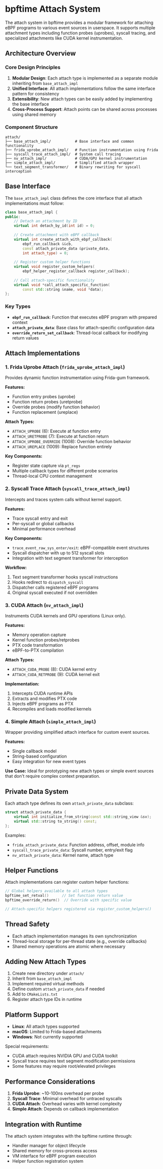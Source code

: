 # bpftime Attach System

The attach system in bpftime provides a modular framework for attaching eBPF programs to various event sources in userspace. It supports multiple attachment types including function probes (uprobes), syscall tracing, and specialized attachments like CUDA kernel instrumentation.

## Architecture Overview

### Core Design Principles

1. **Modular Design**: Each attach type is implemented as a separate module inheriting from `base_attach_impl`
2. **Unified Interface**: All attach implementations follow the same interface pattern for consistency
3. **Extensibility**: New attach types can be easily added by implementing the base interface
4. **Cross-Process Support**: Attach points can be shared across processes using shared memory

### Component Structure

```
attach/
├── base_attach_impl/           # Base interface and common functionality
├── frida_uprobe_attach_impl/   # Function instrumentation using Frida
├── syscall_trace_attach_impl/  # System call tracing
├── nv_attach_impl/             # CUDA/GPU kernel instrumentation
├── simple_attach_impl/         # Simplified attach wrapper
└── text_segment_transformer/   # Binary rewriting for syscall interception
```

## Base Interface

The `base_attach_impl` class defines the core interface that all attach implementations must follow:

```cpp
class base_attach_impl {
public:
    // Detach an attachment by ID
    virtual int detach_by_id(int id) = 0;
    
    // Create attachment with eBPF callback
    virtual int create_attach_with_ebpf_callback(
        ebpf_run_callback &&cb, 
        const attach_private_data &private_data,
        int attach_type) = 0;
    
    // Register custom helper functions
    virtual void register_custom_helpers(
        ebpf_helper_register_callback register_callback);
    
    // Call attach-specific functionality
    virtual void *call_attach_specific_function(
        const std::string &name, void *data);
};
```

### Key Types

- **`ebpf_run_callback`**: Function that executes eBPF program with prepared context
- **`attach_private_data`**: Base class for attach-specific configuration data
- **`override_return_set_callback`**: Thread-local callback for modifying return values

## Attach Implementations

### 1. Frida Uprobe Attach (`frida_uprobe_attach_impl`)

Provides dynamic function instrumentation using Frida-gum framework.

**Features:**
- Function entry probes (uprobe)
- Function return probes (uretprobe)
- Override probes (modify function behavior)
- Function replacement (ureplace)

**Attach Types:**
- `ATTACH_UPROBE` (6): Execute at function entry
- `ATTACH_URETPROBE` (7): Execute at function return
- `ATTACH_UPROBE_OVERRIDE` (1008): Override function behavior
- `ATTACH_UREPLACE` (1009): Replace function entirely

**Key Components:**
- Register state capture via `pt_regs`
- Multiple callback types for different probe scenarios
- Thread-local CPU context management

### 2. Syscall Trace Attach (`syscall_trace_attach_impl`)

Intercepts and traces system calls without kernel support.

**Features:**
- Trace syscall entry and exit
- Per-syscall or global callbacks
- Minimal performance overhead

**Key Components:**
- `trace_event_raw_sys_enter/exit`: eBPF-compatible event structures
- Syscall dispatcher with up to 512 syscall slots
- Integration with text segment transformer for interception

**Workflow:**
1. Text segment transformer hooks syscall instructions
2. Hooks redirect to `dispatch_syscall`
3. Dispatcher calls registered eBPF programs
4. Original syscall executed if not overridden

### 3. CUDA Attach (`nv_attach_impl`)

Instruments CUDA kernels and GPU operations (Linux only).

**Features:**
- Memory operation capture
- Kernel function probes/retprobes
- PTX code transformation
- eBPF-to-PTX compilation

**Attach Types:**
- `ATTACH_CUDA_PROBE` (8): CUDA kernel entry
- `ATTACH_CUDA_RETPROBE` (9): CUDA kernel exit

**Implementation:**
1. Intercepts CUDA runtime APIs
2. Extracts and modifies PTX code
3. Injects eBPF programs as PTX
4. Recompiles and loads modified kernels

### 4. Simple Attach (`simple_attach_impl`)

Wrapper providing simplified attach interface for custom event sources.

**Features:**
- Single callback model
- String-based configuration
- Easy integration for new event types

**Use Case:**
Ideal for prototyping new attach types or simple event sources that don't require complex context preparation.

## Private Data System

Each attach type defines its own `attach_private_data` subclass:

```cpp
struct attach_private_data {
    virtual int initialize_from_string(const std::string_view &sv);
    virtual std::string to_string() const;
};
```

Examples:
- `frida_attach_private_data`: Function address, offset, module info
- `syscall_trace_private_data`: Syscall number, entry/exit flag
- `nv_attach_private_data`: Kernel name, attach type

## Helper Functions

Attach implementations can register custom helper functions:

```cpp
// Global helpers available to all attach types
bpftime_set_retval()      // Set function return value
bpftime_override_return()  // Override with specific value

// Attach-specific helpers registered via register_custom_helpers()
```

## Thread Safety

- Each attach implementation manages its own synchronization
- Thread-local storage for per-thread state (e.g., override callbacks)
- Shared memory operations are atomic where necessary

## Adding New Attach Types

1. Create new directory under `attach/`
2. Inherit from `base_attach_impl`
3. Implement required virtual methods
4. Define custom `attach_private_data` if needed
5. Add to `CMakeLists.txt`
6. Register attach type IDs in runtime

## Platform Support

- **Linux**: All attach types supported
- **macOS**: Limited to Frida-based attachments
- **Windows**: Not currently supported

Special requirements:
- CUDA attach requires NVIDIA GPU and CUDA toolkit
- Syscall trace requires text segment modification permissions
- Some features may require root/elevated privileges

## Performance Considerations

1. **Frida Uprobe**: ~10-100ns overhead per probe
2. **Syscall Trace**: Minimal overhead for untraced syscalls
3. **CUDA Attach**: Overhead varies with kernel complexity
4. **Simple Attach**: Depends on callback implementation

## Integration with Runtime

The attach system integrates with the bpftime runtime through:
- Handler manager for object lifecycle
- Shared memory for cross-process access
- VM interface for eBPF program execution
- Helper function registration system